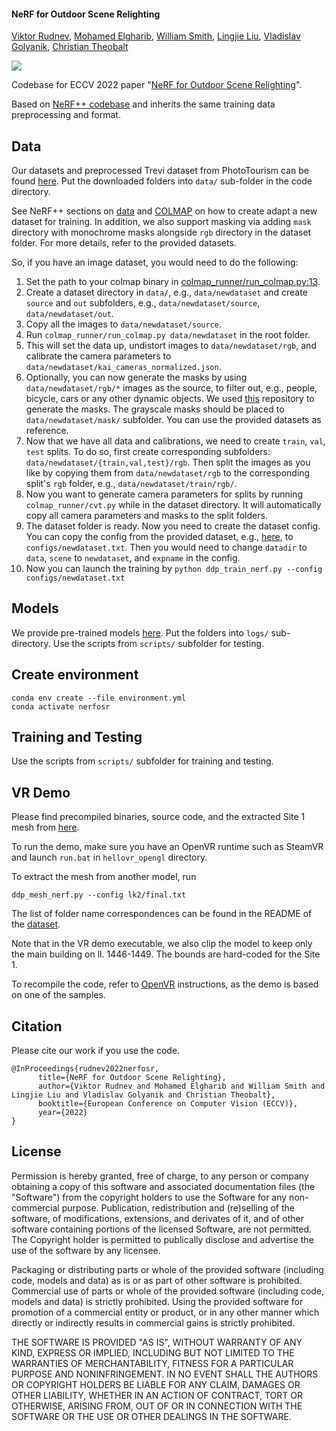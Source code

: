 #### NeRF for Outdoor Scene Relighting
[Viktor Rudnev](https://twitter.com/realr00tman), [Mohamed Elgharib](https://people.mpi-inf.mpg.de/~elgharib/), [William Smith](https://www-users.cs.york.ac.uk/wsmith/), [Lingjie Liu](https://lingjie0206.github.io/), [Vladislav Golyanik](https://people.mpi-inf.mpg.de/~golyanik/), [Christian Theobalt](https://www.mpi-inf.mpg.de/~theobalt/)

![](demo/NeRFOSR2.gif)

Codebase for ECCV 2022 paper "[NeRF for Outdoor Scene Relighting](https://4dqv.mpi-inf.mpg.de/NeRF-OSR/)".

Based on [NeRF++ codebase](https://github.com/Kai-46/nerfplusplus) and inherits the same training data preprocessing and format.

## Data

Our datasets and preprocessed Trevi dataset from PhotoTourism can be found [here](https://nextcloud.mpi-klsb.mpg.de/index.php/s/mGXYKpD8raQ8nMk). Put the downloaded folders into `data/` sub-folder in the code directory.

See NeRF++ sections on [data](https://github.com/Kai-46/nerfplusplus#data) and [COLMAP](https://github.com/Kai-46/nerfplusplus#generate-camera-parameters-intrinsics-and-poses-with-colmap-sfm) on how to create adapt a new dataset for training. In addition, we also support masking via adding `mask` directory with monochrome masks alongside `rgb` directory in the dataset folder. For more details, refer to the provided datasets.


So, if you have an image dataset, you would need to do the following:
1. Set the path to your colmap binary in [colmap_runner/run_colmap.py:13](https://github.com/r00tman/NeRF-OSR/blob/main/colmap_runner/run_colmap.py#L13).
2. Create a dataset directory in `data/`, e.g., `data/newdataset` and create `source` and `out` subfolders, e.g., `data/newdataset/source`, `data/newdataset/out`.
3. Copy all the images to `data/newdataset/source`.
4. Run `colmap_runner/run_colmap.py data/newdataset` in the root folder.
5. This will set the data up, undistort images to `data/newdataset/rgb`, and calibrate the camera parameters to `data/newdataset/kai_cameras_normalized.json`.
6. Optionally, you can now generate the masks by using `data/newdataset/rgb/*` images as the source, to filter out, e.g., people, bicycle, cars or any other dynamic objects. We used [this](https://github.com/NVIDIA/semantic-segmentation) repository to generate the masks. The grayscale masks should be placed to `data/newdataset/mask/` subfolder. You can use the provided datasets as reference. 
7. Now that we have all data and calibrations, we need to create `train`, `val`, `test` splits. To do so, first create corresponding subfolders: `data/newdataset/{train,val,test}/rgb`. Then split the images as you like by copying them from `data/newdataset/rgb` to the corresponding split's `rgb` folder, e.g., `data/newdataset/train/rgb/`.
8. Now you want to generate camera parameters for splits by running `colmap_runner/cvt.py` while in the dataset directory. It will automatically copy all camera parameters and masks to the split folders. 
9. The dataset folder is ready. Now you need to create the dataset config. You can copy the config from the provided dataset, e.g., [here](https://github.com/r00tman/NeRF-OSR/blob/main/configs/europa/final.txt), to `configs/newdataset.txt`. Then you would need to change `datadir` to `data`, `scene` to `newdataset`, and `expname` in the config.
10. Now you can launch the training by `python ddp_train_nerf.py --config configs/newdataset.txt`

## Models

We provide pre-trained models [here](https://nextcloud.mpi-klsb.mpg.de/index.php/s/mGXYKpD8raQ8nMk). Put the folders into `logs/` sub-directory. Use the scripts from `scripts/` subfolder for testing.

## Create environment

```
conda env create --file environment.yml
conda activate nerfosr
```

## Training and Testing

Use the scripts from `scripts/` subfolder for training and testing.

## VR Demo

Please find precompiled binaries, source code, and the extracted Site 1 mesh from [here](https://nextcloud.mpi-klsb.mpg.de/index.php/s/mGXYKpD8raQ8nMk).

To run the demo, make sure you have an OpenVR runtime such as SteamVR and launch `run.bat` in `hellovr_opengl` directory.

To extract the mesh from another model, run

```
ddp_mesh_nerf.py --config lk2/final.txt
```

The list of folder name correspondences can be found in the README of the [dataset](https://nextcloud.mpi-klsb.mpg.de/index.php/s/mGXYKpD8raQ8nMk).

Note that in the VR demo executable, we also clip the model to keep only the main building on ll. 1446-1449. The bounds are hard-coded for the Site 1.

To recompile the code, refer to [OpenVR](https://github.com/ValveSoftware/openvr) instructions, as the demo is based on one of the samples.

## Citation

Please cite our work if you use the code.

```
@InProceedings{rudnev2022nerfosr,
      title={NeRF for Outdoor Scene Relighting},
      author={Viktor Rudnev and Mohamed Elgharib and William Smith and Lingjie Liu and Vladislav Golyanik and Christian Theobalt},
      booktitle={European Conference on Computer Vision (ECCV)},
      year={2022}
}
```

## License

Permission is hereby granted, free of charge, to any person or company obtaining a copy of this software and associated documentation files (the "Software") from the copyright holders to use the Software for any non-commercial purpose. Publication, redistribution and (re)selling of the software, of modifications, extensions, and derivates of it, and of other software containing portions of the licensed Software, are not permitted. The Copyright holder is permitted to publically disclose and advertise the use of the software by any licensee.

Packaging or distributing parts or whole of the provided software (including code, models and data) as is or as part of other software is prohibited. Commercial use of parts or whole of the provided software (including code, models and data) is strictly prohibited. Using the provided software for promotion of a commercial entity or product, or in any other manner which directly or indirectly results in commercial gains is strictly prohibited.

THE SOFTWARE IS PROVIDED "AS IS", WITHOUT WARRANTY OF ANY KIND, EXPRESS OR IMPLIED, INCLUDING BUT NOT LIMITED TO THE WARRANTIES OF MERCHANTABILITY, FITNESS FOR A PARTICULAR PURPOSE AND NONINFRINGEMENT. IN NO EVENT SHALL THE AUTHORS OR COPYRIGHT HOLDERS BE LIABLE FOR ANY CLAIM, DAMAGES OR OTHER LIABILITY, WHETHER IN AN ACTION OF CONTRACT, TORT OR OTHERWISE, ARISING FROM, OUT OF OR IN CONNECTION WITH THE SOFTWARE OR THE USE OR OTHER DEALINGS IN THE SOFTWARE.
